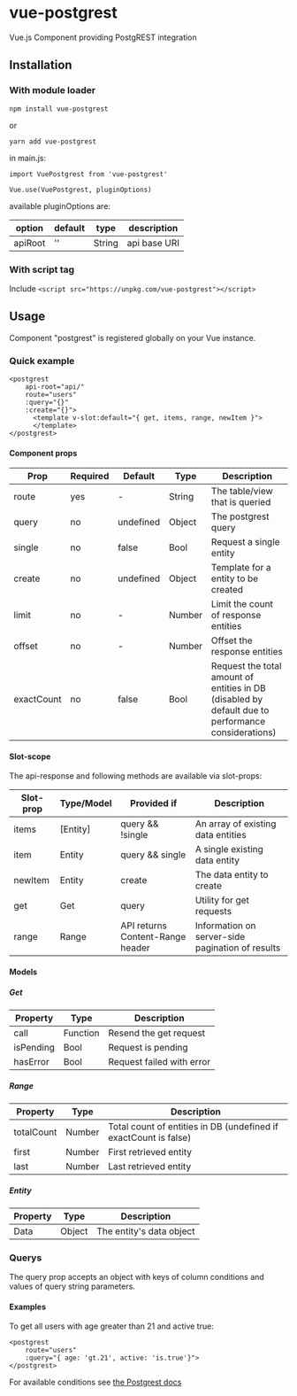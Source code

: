 # vue-postgrest
Vue.js Component providing PostgREST integration

## Installation

### With module loader

`npm install vue-postgrest`

or

`yarn add vue-postgrest`

in main.js:
```
import VuePostgrest from 'vue-postgrest'

Vue.use(VuePostgrest, pluginOptions)
```

available pluginOptions are:

|option |default |type  |description |
|-------|--------|------|------------|
|apiRoot|''      |String|api base URI|

### With script tag
Include `<script src="https://unpkg.com/vue-postgrest"></script>`

## Usage
Component "postgrest" is registered globally on your Vue instance.

### Quick example
```
<postgrest
    api-root="api/"
    route="users"
    :query="{}"
    :create="{}">
      <template v-slot:default="{ get, items, range, newItem }">
      </template>
</postgrest>
```

#### Component props
|Prop      |Required|Default  |Type  |Description                        |
|----------|--------|---------|------|-----------------------------------|
|route     |yes     |-        |String|The table/view that is queried     |
|query     |no      |undefined|Object|The postgrest query                |
|single    |no      |false    |Bool  |Request a single entity            |
|create    |no      |undefined|Object|Template for a entity to be created|
|limit     |no      |-        |Number|Limit the count of response entities|
|offset    |no      |-        |Number|Offset the response entities|
|exactCount|no      |false    |Bool  |Request the total amount of entities in DB (disabled by default due to performance considerations)|

#### Slot-scope
The api-response and following methods are available via slot-props:

|Slot-prop            |Type/Model    |Provided if                     |Description                            |
|---------------------|--------------|--------------------------------|---------------------------------------|
|items                |[Entity]      |query && !single                |An array of existing data entities     |
|item                 |Entity        |query && single                 |A single existing data entity          |
|newItem              |Entity        |create                          |The data entity to create              |
|get                  |Get           |query                           |Utility for get requests      |
|range                |Range         |API returns Content-Range header|Information on server-side pagination of results|

#### Models
##### Get
|Property             |Type          |Description             |
|---------------------|--------------|------------------------|
|call                 |Function      |Resend the get request      |
|isPending            |Bool          |Request is pending      |
|hasError             |Bool          |Request failed with error      |

##### Range
|Property       |Type          |Description             |
|---------------|--------------|------------------------|
|totalCount     |Number        |Total count of entities in DB (undefined if exactCount is false)|
|first          |Number        |First retrieved entity|
|last           |Number        |Last retrieved entity|

##### Entity

|Property             |Type          |Description             |
|---------------------|--------------|------------------------|
|Data                 |Object        |The entity's data object|

### Querys

The query prop accepts an object with keys of column conditions and values of query string parameters.

#### Examples

To get all users with age greater than 21 and active true:

```
<postgrest
    route="users"
    :query="{ age: 'gt.21', active: 'is.true'}">
</postgrest>
```

For available conditions see [the Postgrest docs](https://postgrest.org/en/v4.1/api.html#horizontal-filtering-rows)

